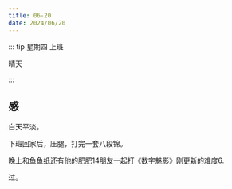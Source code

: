 ```yaml
---
title: 06-20
date: 2024/06/20
---
```


::: tip
星期四 上班

晴天

:::

## 感

白天平淡。

下班回家后，压腿，打完一套八段锦。

晚上和鱼鱼纸还有他的肥肥14朋友一起打《数字魅影》刚更新的难度6.

过。